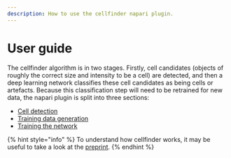 ```yaml
---
description: How to use the cellfinder napari plugin.
---
```


# User guide

The cellfinder algorithm is in two stages. Firstly, cell candidates \(objects of roughly the correct size and intensity to be a cell\) are detected, and then a deep learning network classifies these cell candidates as being cells or artefacts. Because this classification step will need to be retrained for new data, the napari plugin is split into three sections:  


* [Cell detection](cell-detection/)
* [Training data generation](training-data-generation.md)
* [Training the network](training-the-network.md)

{% hint style="info" %}
To understand how cellfinder works, it may be useful to take a look at the [preprint](https://www.biorxiv.org/content/10.1101/2020.10.21.348771v2). 
{% endhint %}

